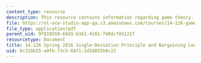 ```yaml
---
content_type: resource
description: This resource contains information regarding game theory.
file: https://ol-ocw-studio-app-qa.s3.amazonaws.com/courses/14-126-game-theory-spring-2016/0c31bb15a0fb73c568f12d3d855b6c22_MIT14_126S16_bargaining.pdf
file_type: application/pdf
parent_uid: 9f819559-69d3-b361-4101-740dcf03121f
resourcetype: Document
title: 14.126 Spring 2016 Single-Deviation Principle and Bargaining Lecture Slides
uid: 0c31bb15-a0fb-73c5-68f1-2d3d855b6c22
---
```

